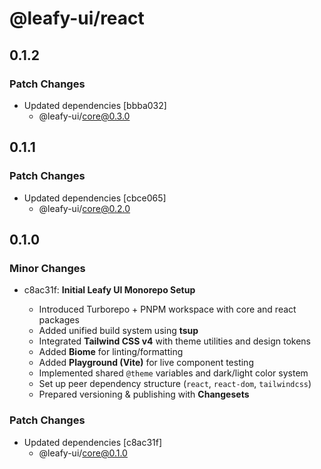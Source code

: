 # @leafy-ui/react

## 0.1.2

### Patch Changes

- Updated dependencies [bbba032]
  - @leafy-ui/core@0.3.0

## 0.1.1

### Patch Changes

- Updated dependencies [cbce065]
  - @leafy-ui/core@0.2.0

## 0.1.0

### Minor Changes

- c8ac31f: **Initial Leafy UI Monorepo Setup**

  - Introduced Turborepo + PNPM workspace with core and react packages
  - Added unified build system using **tsup**
  - Integrated **Tailwind CSS v4** with theme utilities and design tokens
  - Added **Biome** for linting/formatting
  - Added **Playground (Vite)** for live component testing
  - Implemented shared `@theme` variables and dark/light color system
  - Set up peer dependency structure (`react`, `react-dom`, `tailwindcss`)
  - Prepared versioning & publishing with **Changesets**

### Patch Changes

- Updated dependencies [c8ac31f]
  - @leafy-ui/core@0.1.0
